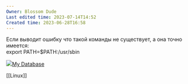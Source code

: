 ```yaml
---
Owner: Blossom Dude
Last edited time: 2023-07-14T14:52
Created time: 2023-06-28T16:58
---
```

Если выводит ошибку что такой команды не существует, а она точно имеется:  
export PATH=$PATH:/usr/sbin  

[![](../../My%20Database%20d3b9340d6f924c93adfcda2a9df7236d/free-icon-database-storage-5732810.png)My Database](https://www.notion.so/d3b9340d6f924c93adfcda2a9df7236d?pvs=21)

[[Linux]]